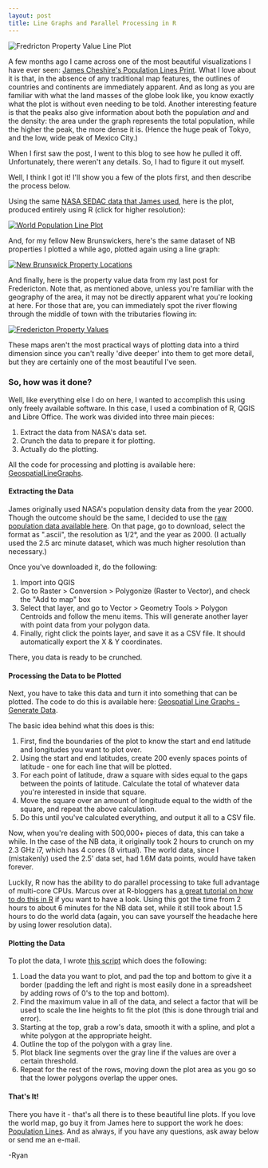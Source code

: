 ```yaml
---
layout: post
title: Line Graphs and Parallel Processing in R
---
```


![Fredricton Property Value Line Plot](http://i.imgur.com/xWCF5jN.png)

A few months ago I came across one of the most beautiful visualizations I have ever seen: [James Cheshire's Population Lines Print](http://spatial.ly/2013/09/population-lines/). What I love about it is that, in the absence of any traditional map features, the outlines of countries and continents are immediately apparent. And as long as you are familiar with what the land masses of the globe look like, you know exactly what the plot is without even needing to be told. Another interesting feature is that the peaks also give information about both the population _and_ and the density: the area under the graph represents the total population, while the higher the peak, the more dense it is. (Hence the huge peak of Tokyo, and the low, wide peak of Mexico City.)

When I first saw the post, I went to this blog to see how he pulled it off. Unfortunately, there weren't any details. So, I had to figure it out myself.

Well, I think I got it! I'll show you a few of the plots first, and then describe the process below.

Using the same [NASA SEDAC data that James used](http://sedac.ciesin.columbia.edu/data/set/gpw-v3-population-count), here is the plot, produced entirely using R (click for higher resolution):

[![World Population Line Plot](http://i.imgur.com/SnWymMz.png)](http://i.imgur.com/A8FlGkz.png)

And, for my fellow New Brunswickers, here's the same dataset of NB properties I plotted a while ago, plotted again using a line graph:

[![New Brunswick Property Locations](http://i.imgur.com/0R4daMp.png)](http://i.imgur.com/zn6UGPW.png)

And finally, here is the property value data from my last post for Fredericton. Note that, as mentioned above, unless you're familiar with the geography of the area, it may not be directly apparent what you're looking at here. For those that are, you can immediately spot the river flowing through the middle of town with the tributaries flowing in:

[![Fredericton Property Values](http://i.imgur.com/O1eIg5u.png)](http://i.imgur.com/6TDo0Sf.png)

These maps aren't the most practical ways of plotting data into a third dimension since you can't really 'dive deeper' into them to get more detail, but they are certainly one of the most beautiful I've seen.

### So, how was it done?

Well, like everything else I do on here, I wanted to accomplish this using only freely available software. In this case, I used a combination of R, QGIS and Libre Office. The work was divided into three main pieces:

1.  Extract the data from NASA's data set.
2.  Crunch the data to prepare it for plotting.
3.  Actually do the plotting.

All the code for processing and plotting is available here: [GeospatialLineGraphs](https://github.com/Brideau/GeospatialLineGraphs).

#### Extracting the Data

James originally used NASA's population density data from the year 2000. Though the outcome should be the same, I decided to use the [raw population data available here](http://sedac.ciesin.columbia.edu/data/set/gpw-v3-population-count). On that page, go to download, select the format as ".ascii", the resolution as 1/2°, and the year as 2000. (I actually used the 2.5 arc minute dataset, which was much higher resolution than necessary.)

Once you've downloaded it, do the following:

1.  Import into QGIS
2.  Go to Raster > Conversion > Polygonize (Raster to Vector), and check the "Add to map" box
3.  Select that layer, and go to Vector > Geometry Tools > Polygon Centroids and follow the menu items. This will generate another layer with point data from your polygon data.
4. Finally, right click the points layer, and save it as a CSV file. It should automatically export the X & Y coordinates.

There, you data is ready to be crunched.

#### Processing the Data to be Plotted

Next, you have to take this data and turn it into something that can be plotted. The code to do this is available here: [Geospatial Line Graphs - Generate Data](https://github.com/Brideau/GeospatialLineGraphs/blob/master/01GenerateData.R).

The basic idea behind what this does is this:

1.  First, find the boundaries of the plot to know the start and end latitude and longitudes you want to plot over.
2.  Using the start and end latitudes, create 200 evenly spaces points of latitude - one for each line that will be plotted.
3. For each point of latitude, draw a square with sides equal to the gaps between the points of latitude. Calculate the total of whatever data you're interested in inside that square.
4.  Move the square over an amount of longitude equal to the width of the square, and repeat the above calculation.
5. Do this until you've calculated everything, and output it all to a CSV file.

Now, when you're dealing with 500,000+ pieces of data, this can take a while. In the case of the NB data, it originally took 2 hours to crunch on my 2.3 GHz i7, which has 4 cores (8 virtual). The world data, since I (mistakenly) used the 2.5' data set, had 1.6M data points, would have taken forever. 

Luckily, R now has the ability to do parallel processing to take full advantage of multi-core CPUs. Marcus over at R-bloggers has [a great tutorial on how to do this in R](http://www.r-bloggers.com/a-brief-foray-into-parallel-processing-with-r/) if you want to have a look. Using this got the time from 2 hours to about 6 minutes for the NB data set, while it still took about 1.5 hours to do the world data (again, you can save yourself the headache here by using lower resolution data).

#### Plotting the Data

To plot the data, I wrote [this script](https://github.com/Brideau/GeospatialLineGraphs/blob/master/02PlotData.R) which does the following:

1.  Load the data you want to plot, and pad the top and bottom to give it a border (padding the left and right is most easily done in a spreadsheet by adding rows of 0's to the top and bottom).
2.  Find the maximum value in all of the data, and select a factor that will be used to scale the line heights to fit the plot (this is done through trial and error).
3.  Starting at the top, grab a row's data, smooth it with a spline, and plot a white polygon at the appropriate height.
4. Outline the top of the polygon with a gray line.
5. Plot black line segments over the gray line if the values are over a certain threshold.
6. Repeat for the rest of the rows, moving down the plot area as you go so that the lower polygons overlap the upper ones.

#### That's It!

There you have it - that's all there is to these beautiful line plots. If you love the world map, go buy it from James here to support the work he does: [Population Lines](http://spatial.ly/2013/09/population-lines/). And as always, if you have any questions, ask away below or send me an e-mail.

-Ryan